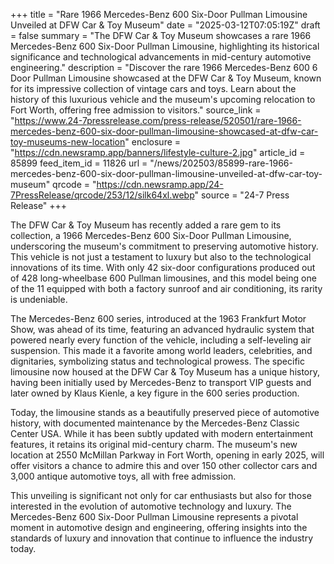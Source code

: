 +++
title = "Rare 1966 Mercedes-Benz 600 Six-Door Pullman Limousine Unveiled at DFW Car & Toy Museum"
date = "2025-03-12T07:05:19Z"
draft = false
summary = "The DFW Car & Toy Museum showcases a rare 1966 Mercedes-Benz 600 Six-Door Pullman Limousine, highlighting its historical significance and technological advancements in mid-century automotive engineering."
description = "Discover the rare 1966 Mercedes-Benz 600 6 Door Pullman Limousine showcased at the DFW Car & Toy Museum, known for its impressive collection of vintage cars and toys. Learn about the history of this luxurious vehicle and the museum's upcoming relocation to Fort Worth, offering free admission to visitors."
source_link = "https://www.24-7pressrelease.com/press-release/520501/rare-1966-mercedes-benz-600-six-door-pullman-limousine-showcased-at-dfw-car-toy-museums-new-location"
enclosure = "https://cdn.newsramp.app/banners/lifestyle-culture-2.jpg"
article_id = 85899
feed_item_id = 11826
url = "/news/202503/85899-rare-1966-mercedes-benz-600-six-door-pullman-limousine-unveiled-at-dfw-car-toy-museum"
qrcode = "https://cdn.newsramp.app/24-7PressRelease/qrcode/253/12/silk64xl.webp"
source = "24-7 Press Release"
+++

<p>The DFW Car & Toy Museum has recently added a rare gem to its collection, a 1966 Mercedes-Benz 600 Six-Door Pullman Limousine, underscoring the museum's commitment to preserving automotive history. This vehicle is not just a testament to luxury but also to the technological innovations of its time. With only 42 six-door configurations produced out of 428 long-wheelbase 600 Pullman limousines, and this model being one of the 11 equipped with both a factory sunroof and air conditioning, its rarity is undeniable.</p><p>The Mercedes-Benz 600 series, introduced at the 1963 Frankfurt Motor Show, was ahead of its time, featuring an advanced hydraulic system that powered nearly every function of the vehicle, including a self-leveling air suspension. This made it a favorite among world leaders, celebrities, and dignitaries, symbolizing status and technological prowess. The specific limousine now housed at the DFW Car & Toy Museum has a unique history, having been initially used by Mercedes-Benz to transport VIP guests and later owned by Klaus Kienle, a key figure in the 600 series production.</p><p>Today, the limousine stands as a beautifully preserved piece of automotive history, with documented maintenance by the Mercedes-Benz Classic Center USA. While it has been subtly updated with modern entertainment features, it retains its original mid-century charm. The museum's new location at 2550 McMillan Parkway in Fort Worth, opening in early 2025, will offer visitors a chance to admire this and over 150 other collector cars and 3,000 antique automotive toys, all with free admission.</p><p>This unveiling is significant not only for car enthusiasts but also for those interested in the evolution of automotive technology and luxury. The Mercedes-Benz 600 Six-Door Pullman Limousine represents a pivotal moment in automotive design and engineering, offering insights into the standards of luxury and innovation that continue to influence the industry today.</p>